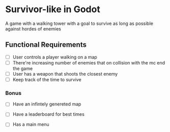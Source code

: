 # Survivor-like in Godot

A game with a walking tower with a goal to survive as long as possible against hordes of enemies

## Functional Requirements

- [ ] User controls a player walking on a map
- [ ] There're increasing number of enemies that on collision with the mc end the game
- [ ] User has a weapon that shoots the closest enemy
- [ ] Keep track of the time to survive

### Bonus
- [ ] Have an infintely genereted map
- [ ] Have a leaderboard for best times
- [ ] Has a main menu




